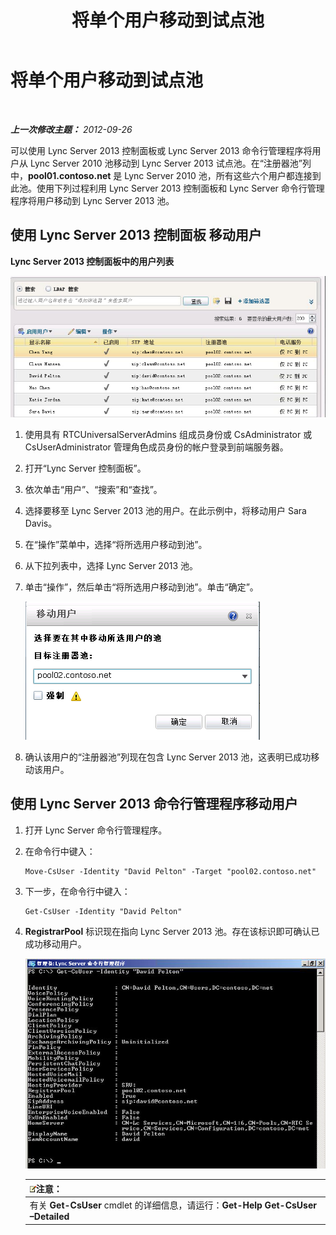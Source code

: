 ﻿---
title: 将单个用户移动到试点池
TOCTitle: 将单个用户移动到试点池
ms:assetid: e9de81a8-40dd-4446-81e7-a2b810eaea50
ms:mtpsurl: https://technet.microsoft.com/zh-cn/library/JJ205401(v=OCS.15)
ms:contentKeyID: 49314616
ms.date: 05/19/2016
mtps_version: v=OCS.15
ms.translationtype: HT
---

# 将单个用户移动到试点池

 

_**上一次修改主题：** 2012-09-26_

可以使用 Lync Server 2013 控制面板或 Lync Server 2013 命令行管理程序将用户从 Lync Server 2010 池移动到 Lync Server 2013 试点池。在“注册器池”列中，**pool01.contoso.net** 是 Lync Server 2010 池，所有这些六个用户都连接到此池。使用下列过程利用 Lync Server 2013 控制面板和 Lync Server 命令行管理程序将用户移动到 Lync Server 2013 池。

## 使用 Lync Server 2013 控制面板 移动用户

**Lync Server 2013 控制面板中的用户列表**

![Lync Server 控制面板 -“移动用户”对话框](images/JJ205401.a2bce284-0392-4db3-9bb2-9f12699738e7(OCS.15).jpg "Lync Server 控制面板 -“移动用户”对话框")

1.  使用具有 RTCUniversalServerAdmins 组成员身份或 CsAdministrator 或 CsUserAdministrator 管理角色成员身份的帐户登录到前端服务器。

2.  打开“Lync Server 控制面板”。

3.  依次单击“用户”、“搜索”和“查找”。

4.  选择要移至 Lync Server 2013 池的用户。在此示例中，将移动用户 Sara Davis。

5.  在“操作”菜单中，选择“将所选用户移动到池”。

6.  从下拉列表中，选择 Lync Server 2013 池。

7.  单击“操作”，然后单击“将所选用户移动到池”。单击“确定”。
    
    ![移动用户 -“目标注册器池”对话框](images/JJ205401.8a375003-dc00-4541-b578-4d88f2010601(OCS.15).png "移动用户 -“目标注册器池”对话框")  

8.  确认该用户的“注册器池”列现在包含 Lync Server 2013 池，这表明已成功移动该用户。

## 使用 Lync Server 2013 命令行管理程序移动用户

1.  打开 Lync Server 命令行管理程序。

2.  在命令行中键入：
    
        Move-CsUser -Identity "David Pelton" -Target "pool02.contoso.net"

3.  下一步，在命令行中键入：
    
        Get-CsUser -Identity "David Pelton"

4.  **RegistrarPool** 标识现在指向 Lync Server 2013 池。存在该标识即可确认已成功移动用户。
    
    ![使用 Identity 筛选器的 Get-CsUser cmdlet 的输出](images/JJ205401.bc5d4672-8068-4475-b882-dbd305c801a9(OCS.15).jpg "使用 Identity 筛选器的 Get-CsUser cmdlet 的输出")  
    
    <table>
    <thead>
    <tr class="header">
    <th><img src="images/Dn783119.note(OCS.15).gif" title="note" alt="note" />注意：</th>
    </tr>
    </thead>
    <tbody>
    <tr class="odd">
    <td>有关 <strong>Get-CsUser</strong> cmdlet 的详细信息，请运行：<strong>Get-Help Get-CsUser –Detailed</strong></td>
    </tr>
    </tbody>
    </table>

